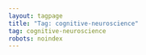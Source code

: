 ```yaml
---
layout: tagpage
title: "Tag: cognitive-neuroscience"
tag: cognitive-neuroscience
robots: noindex
---
```

